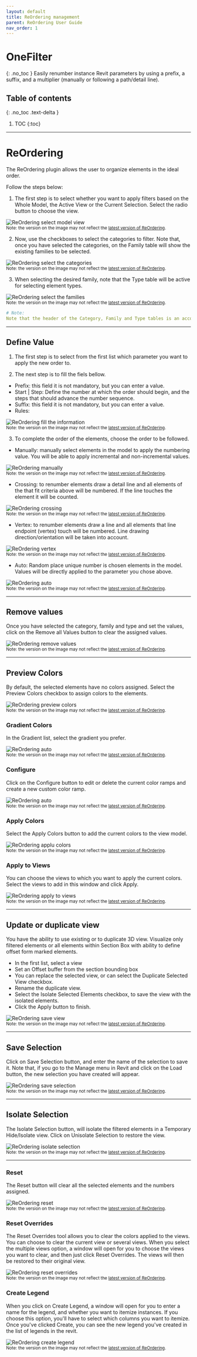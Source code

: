 ```yaml
---
layout: default
title: ReOrdering management
parent: ReOrdering User Guide
nav_order: 1
---
```


# OneFilter
{: .no_toc }
Easily renumber instance Revit parameters by using a prefix, a suffix, and a multiplier (manually or following a path/detail line).
## Table of contents
{: .no_toc .text-delta }

1. TOC
{:toc}

---

# ReOrdering

The ReOrdering plugin allows the user to organize elements in the ideal order.

Follow the steps below:

1. The first step is to select whether you want to apply filters based on the Whole Model, the Active View or the Current Selection. Select the radio button to choose the view.

![ReOrdering select model view](../../assets\images\RO-WholeModel.gif)  
<sub>Note: the version on the image may not reflect the [latest version of ReOrdering](https://diroots.com/revit-plugins/renumber-revit-elements-using-a-prefix-a-suffix-and-a-multiplier-with-reordering/).</sub>

2. Now, use the checkboxes to select the categories to filter. Note that, once you have selected the categories, on the Family table will show the existing families to be selected.

![ReOrdering select the categories](../../assets\images\RO-SelectCategories.gif)  
<sub>Note: the version on the image may not reflect the [latest version of ReOrdering](https://diroots.com/revit-plugins/renumber-revit-elements-using-a-prefix-a-suffix-and-a-multiplier-with-reordering/).</sub>

3. When selecting the desired family, note that the Type table will be active for selecting element types.

![ReOrdering select the families](../../assets\images\RO-SelectFamilyType.gif)  
<sub>Note: the version on the image may not reflect the [latest version of ReOrdering](https://diroots.com/revit-plugins/renumber-revit-elements-using-a-prefix-a-suffix-and-a-multiplier-with-reordering/).</sub>

```yaml
# Note:
Note that the header of the Category, Family and Type tables is an accordion component. Click on these headings to expand and collapse the view of the tables.
```

---

## Define Value

1. The first step is to select from the first list which parameter you want to apply the new order to.

2. The next step is to fill the fiels bellow.

- Prefix: this field it is not mandatory, but you can enter a value.
- Start | Step: Define the number at which the order should begin, and the steps that should advance the number sequence.
- Suffix: this field it is not mandatory, but you can enter a value.
- Rules: 

![ReOrdering fill the information](assets\images\RO-DefineValue.gif)  
<sub>Note: the version on the image may not reflect the [latest version of ReOrdering](https://diroots.com/revit-plugins/renumber-revit-elements-using-a-prefix-a-suffix-and-a-multiplier-with-reordering/).</sub>

3. To complete the order of the elements, choose the order to be followed.

- Manually: manually select elements in the model to apply the numbering value. You will be able to apply incremental and non-incremental values.

![ReOrdering manually](../../assets\images\RO-Manually.gif)  
<sub>Note: the version on the image may not reflect the [latest version of ReOrdering](https://diroots.com/revit-plugins/renumber-revit-elements-using-a-prefix-a-suffix-and-a-multiplier-with-reordering/).</sub>

- Crossing: to renumber elements draw a detail line and all elements of the that fit criteria above will be numbered. If the line touches the element it will be counted.

![ReOrdering crossing](../../)  
<sub>Note: the version on the image may not reflect the [latest version of ReOrdering](https://diroots.com/revit-plugins/renumber-revit-elements-using-a-prefix-a-suffix-and-a-multiplier-with-reordering/).</sub>

- Vertex: to renumber elements draw a line and all elements that line endpoint (vertex) touch will be numbered. Line drawing direction/orientation will be taken into account.

![ReOrdering vertex](../../)  
<sub>Note: the version on the image may not reflect the [latest version of ReOrdering](https://diroots.com/revit-plugins/renumber-revit-elements-using-a-prefix-a-suffix-and-a-multiplier-with-reordering/).</sub>

- Auto: Random place unique number is chosen elements in the model. Values will be directly applied to the parameter you chose above.

![ReOrdering auto](../../assets\images\RO-Auto.gif)  
<sub>Note: the version on the image may not reflect the [latest version of ReOrdering](https://diroots.com/revit-plugins/renumber-revit-elements-using-a-prefix-a-suffix-and-a-multiplier-with-reordering/).</sub>

---

## Remove values

Once you have selected the category, family and type and set the values, click on the Remove all Values button to clear the assigned values.

![ReOrdering remove values](../../assets\images\RO-Remove.gif)  
<sub>Note: the version on the image may not reflect the [latest version of ReOrdering](https://diroots.com/revit-plugins/renumber-revit-elements-using-a-prefix-a-suffix-and-a-multiplier-with-reordering/).</sub>

---

## Preview Colors

By default, the selected elements have no colors assigned. Select the Preview Colors checkbox to assign colors to the elements.

![ReOrdering preview colors](../../assets\images\RO-PreviewColors.gif)  
<sub>Note: the version on the image may not reflect the [latest version of ReOrdering](https://diroots.com/revit-plugins/renumber-revit-elements-using-a-prefix-a-suffix-and-a-multiplier-with-reordering/).</sub>

### Gradient Colors

In the Gradient list, select the gradient you prefer.

![ReOrdering auto](../../assets\images\RO-Gradient.gif)  
<sub>Note: the version on the image may not reflect the [latest version of ReOrdering](https://diroots.com/revit-plugins/renumber-revit-elements-using-a-prefix-a-suffix-and-a-multiplier-with-reordering/).</sub>

### Configure

Click on the Configure button to edit or delete the current color ramps and create a new custom color ramp.

![ReOrdering auto](../../assets\images\RO-Configure.gif)  
<sub>Note: the version on the image may not reflect the [latest version of ReOrdering](https://diroots.com/revit-plugins/renumber-revit-elements-using-a-prefix-a-suffix-and-a-multiplier-with-reordering/).</sub>

### Apply Colors

Select the Apply Colors button to add the current colors to the view model.

![ReOrdering applu colors](../../assets\images\RO-ApplyColor.gif)  
<sub>Note: the version on the image may not reflect the [latest version of ReOrdering](https://diroots.com/revit-plugins/renumber-revit-elements-using-a-prefix-a-suffix-and-a-multiplier-with-reordering/).</sub>

### Apply to Views

You can choose the views to which you want to apply the current colors. Select the views to add in this window and click Apply.

![ReOrdering apply to views](../../assets\images\RO-ApplytoView.gif)  
<sub>Note: the version on the image may not reflect the [latest version of ReOrdering](https://diroots.com/revit-plugins/renumber-revit-elements-using-a-prefix-a-suffix-and-a-multiplier-with-reordering/).</sub>

---

## Update or duplicate view

You have the ability to use existing or to duplicate 3D view. Visualize only filtered elements or all elements within Section Box with ability to define offset form marked elements.

- In the first list, select a view
- Set an Offset buffer from the section bounding box
- You can replace the selected view, or can select the Duplicate Selected View checkbox.
- Rename the duplicate view.
- Select the Isolate Selected Elements checkbox, to save the view with the isolated elements.
- Click the Apply button to finish.

![ReOrdering save view](../../assets\images\RO-View.gif)  
<sub>Note: the version on the image may not reflect the [latest version of ReOrdering](https://diroots.com/revit-plugins/renumber-revit-elements-using-a-prefix-a-suffix-and-a-multiplier-with-reordering/).</sub>

---

## Save Selection

Click on Save Selection button, and enter the name of the selection to save it. Note that, if you go to the Manage menu in Revit and click on the Load button, the new selection you have created will appear.

![ReOrdering save selection](../../assets\images\RO-SaveSelection.gif)  
<sub>Note: the version on the image may not reflect the [latest version of ReOrdering](https://diroots.com/revit-plugins/renumber-revit-elements-using-a-prefix-a-suffix-and-a-multiplier-with-reordering/).</sub>

---

## Isolate Selection

The Isolate Selection button, will isolate the filtered elements in a Temporary Hide/Isolate view. Click on Unisolate Selection to restore the view.

![ReOrdering isolate selection](../../assets\images\RO-Isolate.gif)  
<sub>Note: the version on the image may not reflect the [latest version of ReOrdering](https://diroots.com/revit-plugins/renumber-revit-elements-using-a-prefix-a-suffix-and-a-multiplier-with-reordering/).</sub>

---

### Reset

The Reset button will clear all the selected elements and the numbers assigned.

![ReOrdering reset](../../assets\images\RO-Reset.gif)  
<sub>Note: the version on the image may not reflect the [latest version of ReOrdering](https://diroots.com/revit-plugins/renumber-revit-elements-using-a-prefix-a-suffix-and-a-multiplier-with-reordering/).</sub>

### Reset Overrides

The Reset Overrides tool allows you to clear the colors applied to the views. You can choose to clear the current view or several views.
When you select the multiple views option, a window will open for you to choose the views you want to clear, and then just click Reset Overrides. The views will then be restored to their original view.

![ReOrdering reset overrides](../../assets\images\RO-ResetOverrides.gif)  
<sub>Note: the version on the image may not reflect the [latest version of ReOrdering](https://diroots.com/revit-plugins/renumber-revit-elements-using-a-prefix-a-suffix-and-a-multiplier-with-reordering/).</sub>

### Create Legend

When you click on Create Legend, a window will open for you to enter a name for the legend, and whether you want to itemize instances. If you choose this option, you'll have to select which columns you want to itemize.
Once you've clicked Create, you can see the new legend you've created in the list of legends in the revit.

![ReOrdering create legend](../../assets\images\RO-Legend.gif)  
<sub>Note: the version on the image may not reflect the [latest version of ReOrdering](https://diroots.com/revit-plugins/renumber-revit-elements-using-a-prefix-a-suffix-and-a-multiplier-with-reordering/).</sub>
